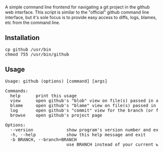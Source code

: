 
A simple command line frontend for navigating a git project in the github web interface. This script is similar to the "official" github command line interface, but it's sole focus is to provide easy access to diffs, logs, blames, etc from the command line.


Installation
------------
<pre>
cp github /usr/bin
chmod 755 /usr/bin/github
</pre>

Usage
-----
<pre>
Usage: github (options) [command] [args]

Commands:
  help		print this usage
  view		open github's "blob" view on file(s) passed in args
  blame		open github's "blame" view on file(s) passed in args
  log		open github's "commit" view for the branch (or file(s) passed in args)
  browse	open github's project page

Options:
  --version             show program's version number and exit
  -h, --help            show this help message and exit
  -b BRANCH, --branch=BRANCH
                        use BRANCH instead of your current working branch
</pre>
